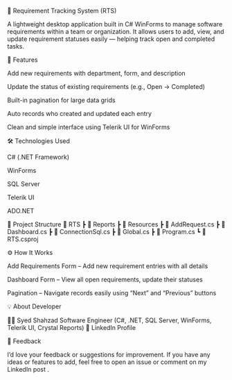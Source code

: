 🧾 Requirement Tracking System (RTS)

A lightweight desktop application built in C# WinForms to manage software requirements within a team or organization.
It allows users to add, view, and update requirement statuses easily — helping track open and completed tasks.

🚀 Features

Add new requirements with department, form, and description

Update the status of existing requirements (e.g., Open → Completed)

Built-in pagination for large data grids

Auto records who created and updated each entry

Clean and simple interface using Telerik UI for WinForms

🛠️ Technologies Used

C# (.NET Framework)

WinForms

SQL Server

Telerik UI

ADO.NET

📂 Project Structure
📁 RTS
 ┣ 📁 Reports
 ┣ 📁 Resources
 ┣ 📄 AddRequest.cs
 ┣ 📄 Dashboard.cs
 ┣ 📄 ConnectionSql.cs
 ┣ 📄 Global.cs
 ┣ 📄 Program.cs
 ┗ 📄 RTS.csproj

⚙️ How It Works

Add Requirements Form – Add new requirement entries with all details

Dashboard Form – View all open requirements, update their statuses

Pagination – Navigate records easily using “Next” and “Previous” buttons

💡 About Developer

👨‍💻 Syed Shahzad
Software Engineer (C#, .NET, SQL Server, WinForms, Telerik UI, Crystal Reports)
🔗 LinkedIn Profile

🤝 Feedback

I’d love your feedback or suggestions for improvement.
If you have any ideas or features to add, feel free to open an issue or comment on my LinkedIn post
.
